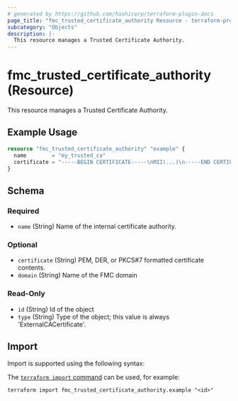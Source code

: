 ```yaml
---
# generated by https://github.com/hashicorp/terraform-plugin-docs
page_title: "fmc_trusted_certificate_authority Resource - terraform-provider-fmc"
subcategory: "Objects"
description: |-
  This resource manages a Trusted Certificate Authority.
---
```


# fmc_trusted_certificate_authority (Resource)

This resource manages a Trusted Certificate Authority.

## Example Usage

```terraform
resource "fmc_trusted_certificate_authority" "example" {
  name        = "my_trusted_ca"
  certificate = "-----BEGIN CERTIFICATE-----\nMII(...)\n-----END CERTIFICATE-----"
}
```

<!-- schema generated by tfplugindocs -->
## Schema

### Required

- `name` (String) Name of the internal certificate authority.

### Optional

- `certificate` (String) PEM, DER, or PKCS#7 formatted certificate contents.
- `domain` (String) Name of the FMC domain

### Read-Only

- `id` (String) Id of the object
- `type` (String) Type of the object; this value is always 'ExternalCACertificate'.

## Import

Import is supported using the following syntax:

The [`terraform import` command](https://developer.hashicorp.com/terraform/cli/commands/import) can be used, for example:

```shell
terraform import fmc_trusted_certificate_authority.example "<id>"
```
